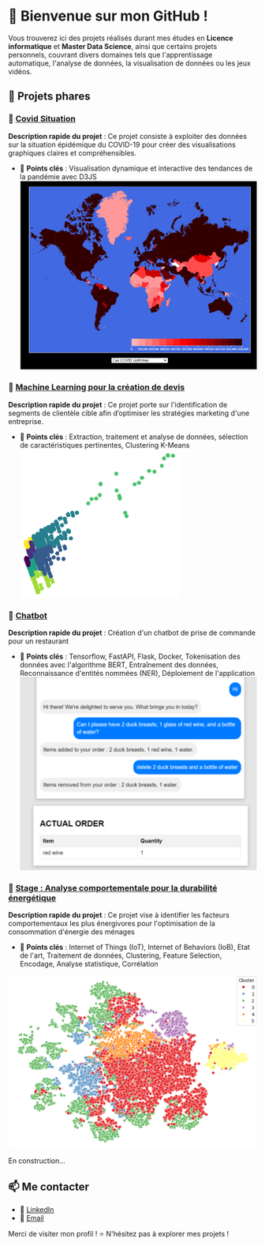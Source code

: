 # 👋 Bienvenue sur mon GitHub !

Vous trouverez ici des projets réalisés durant mes études en **Licence informatique** et **Master Data Science**, ainsi que certains projets personnels, couvrant divers domaines tels que l'apprentissage automatique, l'analyse de données, la visualisation de données ou les jeux vidéos.

## 🚀 Projets phares

### 🔹 [Covid Situation](https://github.com/ks-tang/Portfolio/tree/master/Licence_informatique/DataViz_CovidSituation)
**Description rapide du projet** : Ce projet consiste à exploiter des données sur la situation épidémique du COVID-19 pour créer des visualisations graphiques claires et compréhensibles.
- 📌 **Points clés** : Visualisation dynamique et interactive des tendances de la pandémie avec D3JS
![image_covid](Licence_informatique/DataViz_CovidSituation/images/covid_map.png)

### 🔹 [Machine Learning pour la création de devis](https://github.com/ks-tang/Portfolio/tree/master/Master_DataScience/M1_Clustering)
**Description rapide du projet** : Ce projet porte sur l'identification de segments de clientèle cible afin d’optimiser les stratégies marketing d'une entreprise.
- 📌 **Points clés** : Extraction, traitement et analyse de données, sélection de caractéristiques pertinentes, Clustering K-Means
![image_clusters](Master_DataScience/M1_Clustering/images/clusters.png)

### 🔹 [Chatbot](Master_DataScience/M2_Chatbot)
**Description rapide du projet** : Création d'un chatbot de prise de commande pour un restaurant
- 📌 **Points clés** : Tensorflow, FastAPI, Flask, Docker, Tokenisation des données avec l'algorithme BERT, Entraînement des données, Reconnaissance d'entités nommées (NER), Déploiement de l'application
![image_clusters](Master_DataScience/M2_Chatbot/images/chatbot.png)

### 🔹 [Stage : Analyse comportementale pour la durabilité énergétique](Master_DataScience/M2_Stage_LIRIS)
**Description rapide du projet** : Ce projet vise à identifier les facteurs comportementaux les plus énergivores pour l'optimisation de la consommation d'énergie des ménages
- 📌 **Points clés** : Internet of Things (IoT), Internet of Behaviors (IoB), Etat de l'art, Traitement de données, Clustering, Feature Selection, Encodage, Analyse statistique, Corrélation

![image_clusters](Master_DataScience/M2_Stage_LIRIS/images/clusters.png)

En construction...

## 📫 Me contacter
- 💼 [LinkedIn](https://www.linkedin.com/in/ks-tang/)
- 📧 [Email](pro.tang.kevin@gmail.com)

Merci de visiter mon profil ! ⭐ N'hésitez pas à explorer mes projets !
